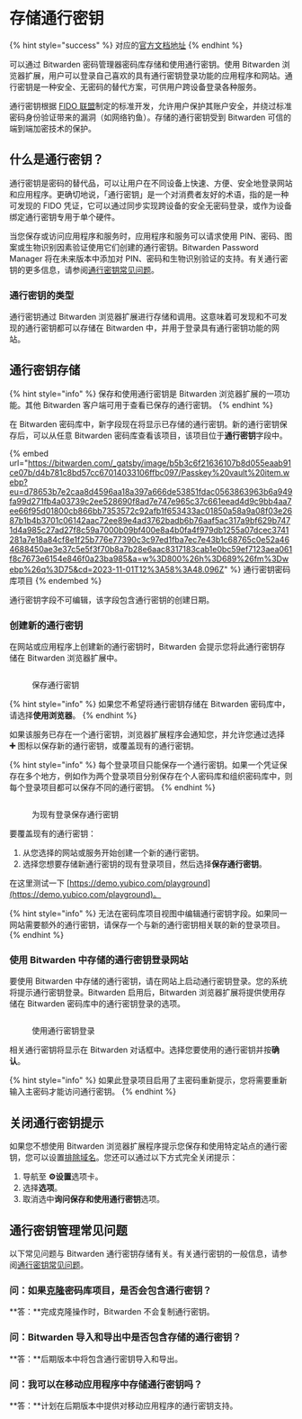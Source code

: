 # 存储通行密钥

{% hint style="success" %}
对应的[官方文档地址](https://bitwarden.com/help/storing-passkeys/)
{% endhint %}

可以通过 Bitwarden 密码管理器密码库存储和使用通行密钥。使用 Bitwarden 浏览器扩展，用户可以登录自己喜欢的具有通行密钥登录功能的应用程序和网站。通行密钥是一种安全、无密码的替代方案，可供用户跨设备登录各种服务。

通行密钥根据 [FIDO 联盟](https://fidoalliance.org/overview/)制定的标准开发，允许用户保护其账户安全，并绕过标准密码身份验证带来的漏洞（如网络钓鱼）。存储的通行密钥受到 Bitwarden 可信的端到端加密技术的保护。

## 什么是通行密钥？ <a href="#what-are-passkeys" id="what-are-passkeys"></a>

通行密钥是密码的替代品，可以让用户在不同设备上快速、方便、安全地登录网站和应用程序。更确切地说，「通行密钥」是一个对消费者友好的术语，指的是一种可发现的 FIDO 凭证，它可以通过同步实现跨设备的安全无密码登录，或作为设备绑定通行密钥专用于单个硬件。

当您保存或访问应用程序和服务时，应用程序和服务可以请求使用 PIN、密码、图案或生物识别因素验证使用它们创建的通行密钥。Bitwarden Password Manager 将在未来版本中添加对 PIN、密码和生物识别验证的支持。有关通行密钥的更多信息，请参阅[通行密钥常见问题](passkeys-faq.md)。

### 通行密钥的类型 <a href="#types-of-passkeys" id="types-of-passkeys"></a>

通行密钥通过 Bitwarden 浏览器扩展进行存储和调用。这意味着可发现和不可发现的通行密钥都可以存储在 Bitwarden 中，并用于登录具有通行密钥功能的网站。

## 通行密钥存储 <a href="#passkey-storage" id="passkey-storage"></a>

{% hint style="info" %}
保存和使用通行密钥是 Bitwarden 浏览器扩展的一项功能。其他 Bitwarden 客户端可用于查看已保存的通行密钥。
{% endhint %}

在 Bitwarden 密码库中，新字段现在将显示已存储的通行密钥。新的通行密钥保存后，可以从任意 Bitwarden 密码库查看该项目，该项目位于**通行密钥**字段中。

{% embed url="https://bitwarden.com/_gatsby/image/b5b3c6f21636107b8d055eaab91ce07b/d4b781c8bd57cc67014033106ffbc097/Passkey%20vault%20item.webp?eu=d78653b7e2caa8d4596aa18a397a666de53851fdac0563863963b6a949fa99d271fb4a03739c2ee528690f8ad7e747e965c37c661eead4d9c9bb4aa7ee66f95d01800cb866bb7353572c92afb1f653433ac01850a58a9a08f03e2687b1b4b3701c06142aac72ee89e4ad3762badb6b76aaf5ac317a9bf629b7471d4a985c27ad27f8c59a7000b09bf400e8a4b0fa4f979db1255a07dcec3741281a7e18a84cf8e1f25b776e77390c3c97ed1fba7ec7e43b1c68765c0e52a464688450ae3e37c5e5f3f70b8a7b28e6aac8317183cab1e0bc59ef7123aea061f8c7673e6154e846f0a23ba985&a=w%3D800%26h%3D689%26fm%3Dwebp%26q%3D75&cd=2023-11-01T12%3A58%3A48.096Z" %}
通行密钥密码库项目
{% endembed %}

通行密钥字段不可编辑，该字段包含通行密钥的创建日期。

### 创建新的通行密钥 <a href="#create-a-new-passkey" id="create-a-new-passkey"></a>

在网站或应用程序上创建新的通行密钥时，Bitwarden 会提示您将此通行密钥存储在 Bitwarden 浏览器扩展中。

<figure><img src="https://res.cloudinary.com/bw-com/image/upload/f_auto/e_vectorize/q_auto/f_svg/v1/ctf/7rncvj1f8mw7/3kj9zFGb1nJgW236SUaBON/ace40f6c363a533381be89f5ca579a07/Screenshot_2024-03-06_at_1.01.15_PM.png?_a=BATAUVAA0" alt=""><figcaption><p>保存通行密钥</p></figcaption></figure>

{% hint style="info" %}
如果您不希望将通行密钥存储在 Bitwarden 密码库中，请选择**使用浏览器**。
{% endhint %}

如果该服务已存在一个通行密钥，浏览器扩展程序会通知您，并允许您通过选择 **➕** 图标以保存新的通行密钥，或覆盖现有的通行密钥。

{% hint style="info" %}
每个登录项目只能保存一个通行密钥。如果一个凭证保存在多个地方，例如作为两个登录项目分别保存在个人密码库和组织密码库中，则每个登录项目都可以保存不同的通行密钥。
{% endhint %}

<figure><img src="https://res.cloudinary.com/bw-com/image/upload/f_auto/e_vectorize/q_auto/f_svg/v1/ctf/7rncvj1f8mw7/2GnYjzxkUFsYftwOSKz1Fi/7cf67ddcbf93581f57c97218b9553e4f/Screenshot_2024-03-06_at_1.02.00_PM.png?_a=BATAUVAA0" alt=""><figcaption><p>为现有登录保存通行密钥</p></figcaption></figure>

要覆盖现有的通行密钥：

1. 从您选择的网站或服务开始创建一个新的通行密钥。
2. 选择您想要存储新通行密钥的现有登录项目，然后选择**保存通行密钥**。

在这里测试一下 [https://demo.yubico.com/playground](https://demo.yubico.com/playground)。

{% hint style="info" %}
无法在密码库项目视图中编辑通行密钥字段。如果同一网站需要额外的通行密钥，请保存一个与新的通行密钥相关联的新的登录项目。
{% endhint %}

### 使用 Bitwarden 中存储的通行密钥登录网站 <a href="#sign-in-to-a-website-using-a-passkey-stored-in-bitwarden" id="sign-in-to-a-website-using-a-passkey-stored-in-bitwarden"></a>

要使用 Bitwarden 中存储的通行密钥，请在网站上启动通行密钥登录。您的系统将提示通行密钥登录。Bitwarden 启用后，Bitwarden 浏览器扩展将提供使用存储在 Bitwarden 密码库中的通行密钥登录的选项。

<figure><img src="https://res.cloudinary.com/bw-com/image/upload/f_auto/v1/ctf/7rncvj1f8mw7/5KeuUZox5shd0zDMxPHKXn/1c49a0c70ad63cabad33cfd213417e14/Screenshot_2024-03-06_at_1.02.35_PM.png?_a=BAJFJtWIB" alt=""><figcaption><p>使用通行密钥登录</p></figcaption></figure>

相关通行密钥将显示在 Bitwarden 对话框中。选择您要使用的通行密钥并按**确认**。

{% hint style="info" %}
如果此登录项目启用了主密码重新提示，您将需要重新输入主密码才能访问通行密钥。
{% endhint %}

## 关闭通行密钥提示 <a href="#turn-off-passkey-prompt" id="turn-off-passkey-prompt"></a>

如果您不想使用 Bitwarden 浏览器扩展程序提示您保存和使用特定站点的通行密钥，您可以设置[排除域名](../../miscellaneous/exclude-domains.md)。您还可以通过以下方式完全关闭提示：

1. 导航至 **⚙️设置**选项卡。
2. 选择**选项**。
3. 取消选中**询问保存和使用通行密钥**选项。

## 通行密钥管理常见问题 <a href="#passkey-management-faq" id="passkey-management-faq"></a>

以下常见问题与 Bitwarden 通行密钥存储有关。有关通行密钥的一般信息，请参阅[通行密钥常见问题](passkeys-faq.md)。

### 问：如果[克隆](../../your-vault/vault-items.md#clone)密码库项目，是否会包含通行密钥？ <a href="#q-will-passkeys-be-included-if-you-clone-a-vault-item" id="q-will-passkeys-be-included-if-you-clone-a-vault-item"></a>

**答：**完成克隆操作时，Bitwarden 不会复制通行密钥。

### 问：Bitwarden 导入和导出中是否包含存储的通行密钥？ <a href="#q-are-stored-passkeys-included-in-bitwarden-imports-and-exports" id="q-are-stored-passkeys-included-in-bitwarden-imports-and-exports"></a>

**答：**后期版本中将包含通行密钥导入和导出。

### 问：我可以在移动应用程序中存储通行密钥吗？ <a href="#q-can-i-store-passkeys-in-the-mobile-app" id="q-can-i-store-passkeys-in-the-mobile-app"></a>

**答：**计划在后期版本中提供对移动应用程序的通行密钥支持。

